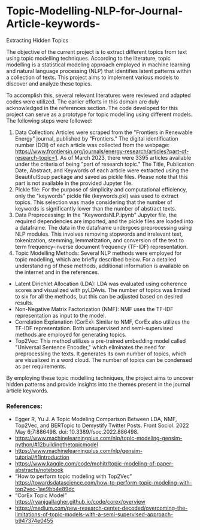 # Topic-Modelling-NLP-for-Journal-Article-keywords-
Extracting Hidden Topics

The objective of the current project is to extract different topics from text using topic modelling techniques. According to the literature, topic modelling is a statistical modeling approach employed in machine learning and natural language processing (NLP) that identifies latent patterns within a collection of texts. This project aims to implement various models to discover and analyze these topics.

To accomplish this, several relevant literatures were reviewed and adapted codes were utilized. The earlier efforts in this domain are duly acknowledged in the references section. The code developed for this project can serve as a prototype for topic modelling using different models. The following steps were followed:
1.	Data Collection: Articles were scraped from the "Frontiers in Renewable Energy" journal, published by "Frontiers." The digital identification number (DOI) of each article was collected from the webpage: https://www.frontiersin.org/journals/energy-research/articles?part-of-research-topic=1. As of March 2023, there were 3395 articles available under the criteria of being "part of research topic." The Title, Publication Date, Abstract, and Keywords of each article were extracted using the BeautifulSoup package and saved as pickle files. Please note that this part is not available in the provided Jupyter file.
2.	Pickle file: For the purpose of simplicity and computational efficiency, only the "keywords" pickle file (keywords.pkl) was used to extract topics. This selection was made considering that the number of keywords is significantly lower than the number of abstract texts.
3.	Data Preprocessing: In the "KeywordsNLP.ipynb" Jupyter file, the required dependencies are imported, and the pickle files are loaded into a dataframe. The data in the dataframe undergoes preprocessing using NLP modules. This involves removing stopwords and irrelevant text, tokenization, stemming, lemmatization, and conversion of the text to term frequency-inverse document frequency (TF-IDF) representation.
4.	Topic Modelling Methods: Several NLP methods were employed for topic modelling, which are briefly described below. For a detailed understanding of these methods, additional information is available on the internet and in the references.
+	Latent Dirichlet Allocation (LDA): LDA was evaluated using coherence scores and visualized with pyLDAvis. The number of topics was limited to six for all the methods, but this can be adjusted based on desired results.
+	Non-Negative Matrix Factorization (NMF): NMF uses the TF-IDF representation as input to the model.
+	Correlation Explanation (CorEx): Similar to NMF, CorEx also utilizes the TF-IDF representation. Both unsupervised and semi-supervised methods are employed for generating topics.
+	Top2Vec: This method utilizes a pre-trained embedding model called "Universal Sentence Encoder," which eliminates the need for preprocessing the texts. It generates its own number of topics, which are visualized in a word cloud. The number of topics can be condensed as per requirements.

By employing these topic modelling techniques, the project aims to uncover hidden patterns and provide insights into the themes present in the journal article keywords.

### References: 
+	Egger R, Yu J. A Topic Modeling Comparison Between LDA, NMF, Top2Vec, and BERTopic to Demystify Twitter Posts. Front Sociol. 2022 May 6;7:886498. doi: 10.3389/fsoc.2022.886498.
+	https://www.machinelearningplus.com/nlp/topic-modeling-gensim-python/#12buildingthetopicmodel 
+	https://www.machinelearningplus.com/nlp/gensim-tutorial/#1introduction
+	https://www.kaggle.com/code/mohitr/topic-modeling-of-paper-abstracts/notebook
+	“How to perform topic modeling with Top2Vec” https://towardsdatascience.com/how-to-perform-topic-modeling-with-top2vec-1ae9bb4e89dc
+	“CorEx Topic Model” https://ryanjgallagher.github.io/code/corex/overview
+	https://medium.com/pew-research-center-decoded/overcoming-the-limitations-of-topic-models-with-a-semi-supervised-approach-b947374e0455
